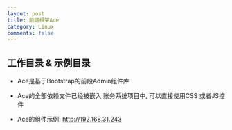 ```yaml
---
layout: post
title: 前端框架Ace
category: Linux
comments: false
---
```


## 工作目录 & 示例目录

* Ace是基于Bootstrap的前段Admin组件库

* Ace的全部依赖文件已经被嵌入 账务系统项目中, 可以直接使用CSS 或者JS控件

* Ace的组件示例: http://192.168.31.243


